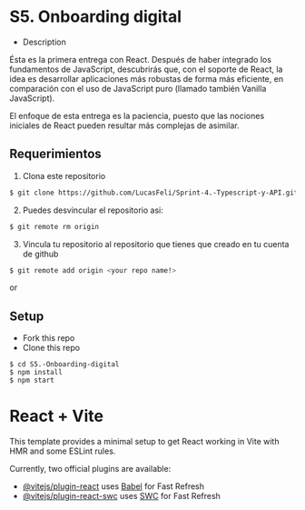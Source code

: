 # S5. Onboarding digital

- Description

Ésta es la primera entrega con React. Después de haber integrado los fundamentos de JavaScript, descubrirás que, con el soporte de React, la idea es  desarrollar aplicaciones más robustas de forma más eficiente, en comparación con el uso de JavaScript puro (llamado también Vanilla JavaScript).

El enfoque de esta entrega es la paciencia, puesto que las nociones iniciales de React pueden resultar más complejas de asimilar.

## Requerimientos


1. Clona este repositorio
```bash
$ git clone https://github.com/LucasFeli/Sprint-4.-Typescript-y-API.git
```

2. Puedes desvincular el repositorio asi:
```bash
$ git remote rm origin
```

3. Vincula tu repositorio al repositorio que tienes que creado en tu cuenta de github
```bash
$ git remote add origin <your repo name!>
```

or

## Setup

- Fork this repo
- Clone this repo

```shell
$ cd S5.-Onboarding-digital
$ npm install
$ npm start
```



# React + Vite

This template provides a minimal setup to get React working in Vite with HMR and some ESLint rules.

Currently, two official plugins are available:

- [@vitejs/plugin-react](https://github.com/vitejs/vite-plugin-react/blob/main/packages/plugin-react/README.md) uses [Babel](https://babeljs.io/) for Fast Refresh
- [@vitejs/plugin-react-swc](https://github.com/vitejs/vite-plugin-react-swc) uses [SWC](https://swc.rs/) for Fast Refresh

